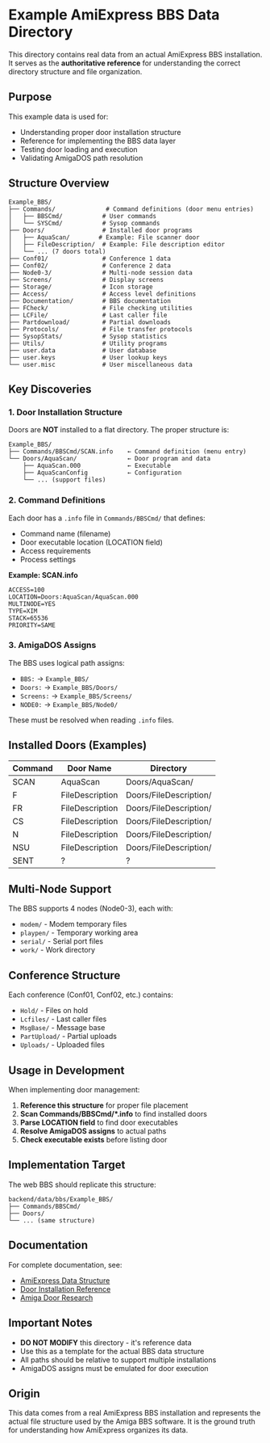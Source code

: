 # Example AmiExpress BBS Data Directory

This directory contains real data from an actual AmiExpress BBS installation. It serves as the **authoritative reference** for understanding the correct directory structure and file organization.

## Purpose

This example data is used for:
- Understanding proper door installation structure
- Reference for implementing the BBS data layer
- Testing door loading and execution
- Validating AmigaDOS path resolution

## Structure Overview

```
Example_BBS/
├── Commands/              # Command definitions (door menu entries)
│   ├── BBSCmd/           # User commands
│   └── SYSCmd/           # Sysop commands
├── Doors/                # Installed door programs
│   ├── AquaScan/        # Example: File scanner door
│   ├── FileDescription/  # Example: File description editor
│   └── ... (7 doors total)
├── Conf01/               # Conference 1 data
├── Conf02/               # Conference 2 data
├── Node0-3/              # Multi-node session data
├── Screens/              # Display screens
├── Storage/              # Icon storage
├── Access/               # Access level definitions
├── Documentation/        # BBS documentation
├── FCheck/               # File checking utilities
├── LCFile/               # Last caller file
├── Partdownload/         # Partial downloads
├── Protocols/            # File transfer protocols
├── SysopStats/           # Sysop statistics
├── Utils/                # Utility programs
├── user.data             # User database
├── user.keys             # User lookup keys
└── user.misc             # User miscellaneous data
```

## Key Discoveries

### 1. Door Installation Structure

Doors are **NOT** installed to a flat directory. The proper structure is:

```
Example_BBS/
├── Commands/BBSCmd/SCAN.info    ← Command definition (menu entry)
└── Doors/AquaScan/              ← Door program and data
    ├── AquaScan.000             ← Executable
    ├── AquaScanConfig           ← Configuration
    └── ... (support files)
```

### 2. Command Definitions

Each door has a `.info` file in `Commands/BBSCmd/` that defines:
- Command name (filename)
- Door executable location (LOCATION field)
- Access requirements
- Process settings

**Example: SCAN.info**
```
ACCESS=100
LOCATION=Doors:AquaScan/AquaScan.000
MULTINODE=YES
TYPE=XIM
STACK=65536
PRIORITY=SAME
```

### 3. AmigaDOS Assigns

The BBS uses logical path assigns:
- `BBS:` → `Example_BBS/`
- `Doors:` → `Example_BBS/Doors/`
- `Screens:` → `Example_BBS/Screens/`
- `NODE0:` → `Example_BBS/Node0/`

These must be resolved when reading `.info` files.

## Installed Doors (Examples)

| Command | Door Name | Directory |
|---------|-----------|-----------|
| SCAN | AquaScan | Doors/AquaScan/ |
| F | FileDescription | Doors/FileDescription/ |
| FR | FileDescription | Doors/FileDescription/ |
| CS | FileDescription | Doors/FileDescription/ |
| N | FileDescription | Doors/FileDescription/ |
| NSU | FileDescription | Doors/FileDescription/ |
| SENT | ? | ? |

## Multi-Node Support

The BBS supports 4 nodes (Node0-3), each with:
- `modem/` - Modem temporary files
- `playpen/` - Temporary working area
- `serial/` - Serial port files
- `work/` - Work directory

## Conference Structure

Each conference (Conf01, Conf02, etc.) contains:
- `Hold/` - Files on hold
- `Lcfiles/` - Last caller files
- `MsgBase/` - Message base
- `PartUpload/` - Partial uploads
- `Uploads/` - Uploaded files

## Usage in Development

When implementing door management:

1. **Reference this structure** for proper file placement
2. **Scan Commands/BBSCmd/*.info** to find installed doors
3. **Parse LOCATION field** to find door executables
4. **Resolve AmigaDOS assigns** to actual paths
5. **Check executable exists** before listing door

## Implementation Target

The web BBS should replicate this structure:
```
backend/data/bbs/Example_BBS/
├── Commands/BBSCmd/
├── Doors/
└── ... (same structure)
```

## Documentation

For complete documentation, see:
- [AmiExpress Data Structure](../Docs/AMIEXPRESS_DATA_STRUCTURE.md)
- [Door Installation Reference](../Docs/DOOR_INSTALLATION_REFERENCE.md)
- [Amiga Door Research](../Docs/AMIGA_DOOR_RESEARCH.md)

## Important Notes

- **DO NOT MODIFY** this directory - it's reference data
- Use this as a template for the actual BBS data structure
- All paths should be relative to support multiple installations
- AmigaDOS assigns must be emulated for door execution

## Origin

This data comes from a real AmiExpress BBS installation and represents the actual file structure used by the Amiga BBS software. It is the ground truth for understanding how AmiExpress organizes its data.
